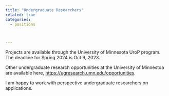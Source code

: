 ```yaml
---
title: "Undergraduate Researchers"
related: true
categories:
  - positions



---
```

Projects are available through the University of Minnesota UroP program. The deadline for Spring 2024 is Oct 9, 2023. 

Other undergraduate research opportunities at the University of Minnestoa are available here, https://ugresearch.umn.edu/opportunities.

I am happy to work with perspective undergraduate researchers on applications.
